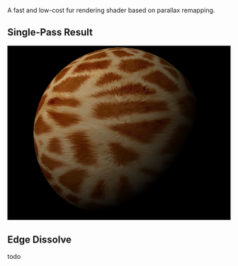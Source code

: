 A fast and low-cost fur rendering shader based on parallax remapping.

## Single-Pass Result
![alt text](img/image.png)


## Edge Dissolve 
todo